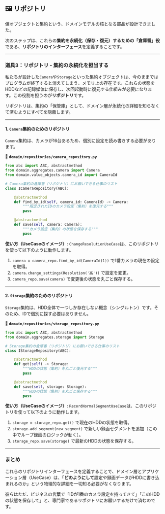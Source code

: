 ## 🖼️ リポジトリ

値オブジェクトと集約という、ドメインモデルの核となる部品が設計できました。

次のステップは、これらの**集約を永続化（保存・復元）するための「倉庫番」役**である、**リポジトリのインターフェース**を定義することです。

-----

### 道具3：リポジトリ - 集約の永続化を担当する

私たちが設計した`Camera`や`Storage`といった集約オブジェクトは、今のままではプログラムが終了すると消えてしまう、メモリ上の存在です。これらの状態をHDDなどの記録媒体に保存し、次回起動時に復元する仕組みが必要になります。この役割を担うのが**リポジトリ**です。

リポジトリは、集約の「保管庫」として、ドメイン層が永続化の詳細を知らなくて済むようにすべてを隠蔽します。

-----

#### 1\. `Camera`集約のためのリポジトリ

`Camera`集約は、カメラが16台あるため、個別に設定を読み書きする必要があります。

**📁 `domain/repositories/camera_repository.py`**

```python
from abc import ABC, abstractmethod
from domain.aggregates.camera import Camera
from domain.value_objects.camera_id import CameraId

# Camera集約の倉庫番（リポジトリ）にお願いできる仕事のリスト
class ICameraRepository(ABC):

    @abstractmethod
    def find_by_id(self, camera_id: CameraId) -> Camera:
        """指定されたIDのカメラ設定（集約）を復元する"""
        pass

    @abstractmethod
    def save(self, camera: Camera):
        """カメラ設定（集約）の状態を保存する"""
        pass
```

**使い方（UseCaseのイメージ）**:
`ChangeResolutionUseCase`は、このリポジトリを使って以下のように動作します。

1.  `camera = camera_repo.find_by_id(CameraId(1))` で1番カメラの現在の設定を取得。
2.  `camera.change_settings(Resolution('高'))` で設定を変更。
3.  `camera_repo.save(camera)` で変更後の状態を丸ごと保存する。

-----

#### 2\. `Storage`集約のためのリポジトリ

`Storage`集約は、HDD全体で一つしか存在しない概念（シングルトン）です。そのため、IDで個別に探す必要はありません。

**📁 `domain/repositories/storage_repository.py`**

```python
from abc import ABC, abstractmethod
from domain.aggregates.storage import Storage

# Storage集約の倉庫番（リポジトリ）にお願いできる仕事のリスト
class IStorageRepository(ABC):

    @abstractmethod
    def get(self) -> Storage:
        """HDDの状態（集約）を丸ごと復元する"""
        pass

    @abstractmethod
    def save(self, storage: Storage):
        """HDDの状態（集約）を丸ごと保存する"""
        pass
```

**使い方（UseCaseのイメージ）**:
`RecordNormalSegmentUseCase`は、このリポジトリを使って以下のように動作します。

1.  `storage = storage_repo.get()` で現在のHDDの状態を取得。
2.  `storage.add_segment(new_segment)` で新しい録画セグメントを追加（この中でループ録画のロジックが動く）。
3.  `storage_repo.save(storage)` で最新のHDDの状態を保存する。

-----

### まとめ

これらのリポジトリインターフェースを定義することで、ドメイン層とアプリケーション層（UseCase）は、「**どのようにして**設定や録画データがHDDに書き込まれるのか」という物理的な詳細を一切知る必要がなくなります。

彼らはただ、ビジネスの言葉で「IDが1番のカメラ設定を持ってきて」「このHDDの状態を保存して」と、専門家であるリポジトリにお願いするだけで済むのです。